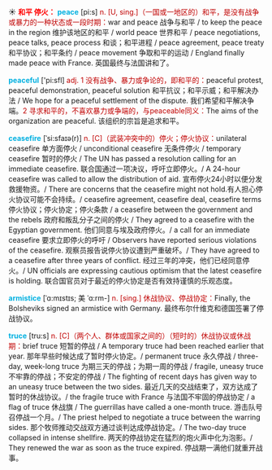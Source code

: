 ☀ <font color="red">**和平 停火：**</font>
<font color="sky blue">**peace**</font> [pi:s] 
<font color="#c00000">n. [U, sing.]（一国或一地区的）和平，是没有战争或暴力的一种状态或一段时期：</font>war and peace 战争与和平 / to keep the peace in the region 维护该地区的和平 / world peace 世界和平 / peace negotiations, peace talks, peace process 和谈；和平进程 / peace agreement, peace treaty 和平协议；和平条约 / peace movement 争取和平的运动 / England finally made peace with France. 英国最终与法国讲和了。

<font color="sky blue">**peaceful**</font> ['pi:sfl] 
<font color="#c00000">adj. 1 没有战争、暴力或争论的，即和平的：</font>peaceful protest, peaceful demonstration, peaceful solution 和平抗议；和平示威；和平解决办法 / We hope for a peaceful settlement of the dispute. 我们希望和平解决争端。<font color="#c00000">2 寻求和平的，不喜欢暴力或争端的，与peaceable同义：</font>The aims of the organization are peaceful. 该组织的宗旨是追求和平。
 
<font color="sky blue">**ceasefire**</font> [ˈsi:sfaɪə(r)]
<font color="#c00000">n. [C]（武装冲突中的）停火；停火协议：</font>unilateral ceasefire 单方面停火 / unconditional ceasefire 无条件停火 / temporary ceasefire 暂时的停火 / The UN has passed a resolution calling for an immediate ceasefire. 联合国通过一项决议，呼吁立即停火。/ A 24-hour ceasefire was called to allow the distribution of aid. 宣布停火24小时以便分发救援物资。/ There are concerns that the ceasefire might not hold.有人担心停火协议可能不会持续。/ ceasefire agreement, ceasefire deal, ceasefire terms 停火协议；停火协定；停火条款 / a ceasefire between the government and the rebels 政府和叛乱分子之间的停火 / They agreed to a ceasefire with the Egyptian government. 他们同意与埃及政府停火。/ a call for an immediate ceasefire 要求立即停火的呼吁 / Observers have reported serious violations of the ceasefire. 观察员报告说停火协议遭到严重破坏。/ They have agreed to a ceasefire after three years of conflict. 经过三年的冲突，他们已经同意停火。/ UN officials are expressing cautious optimism that the latest ceasefire is holding. 联合国官员对于最近的停火协定是否有效持谨慎的乐观态度。

<font color="sky blue">**armistice**</font> [ˈɑ:mɪstɪs; 美 ˈɑ:rm-]
<font color="#c00000">n. [sing.] 休战协议、停战协定：</font>Finally, the Bolsheviks signed an armistice with Germany. 最终布尔什维克和德国签署了停战协议。

<font color="sky blue">**truce**</font> [tru:s]
<font color="#c00000">n. [C]（两个人、群体或国家之间的）（短时的）休战协议或休战期：</font>brief truce 短暂的停战 / A temporary truce had been reached earlier that year. 那年早些时候达成了暂时停火协定。/ permanent truce 永久停战 / three-day, week-long truce 为期三天的停战；为期一周的停战 / fragile, uneasy truce 不牢靠的停战；不安定的停战 / The fighting of recent days has given way to an uneasy truce between the two sides. 最近几天的交战结束了，双方达成了暂时的休战协议。/ the fragile truce with France 与法国不牢固的停战协定 / a flag of truce 休战旗 / The guerrillas have called a one-month truce. 游击队号召停战一个月。/ The priest helped to negotiate a truce between the warring sides. 那个牧师推动交战双方通过谈判达成停战协定。/ The two-day truce collapsed in intense shellfire. 两天的停战协定在猛烈的炮火声中化为泡影。/ They renewed the war as soon as the truce expired. 停战期一满他们就重开战事。



